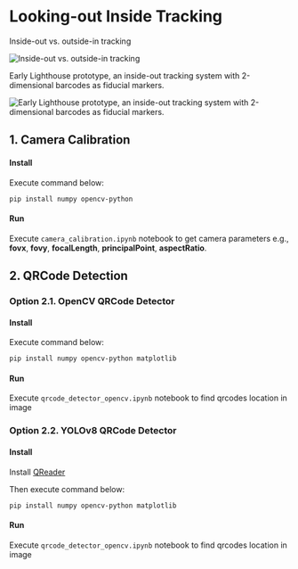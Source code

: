 # Looking-out Inside Tracking

Inside-out vs. outside-in tracking

![Inside-out vs. outside-in tracking](https://xinreality.com/mediawiki/images/5/5a/Inside_out_vs._outside_in_tracking.png)

Early Lighthouse prototype, an inside-out tracking system with 2-dimensional barcodes as fiducial markers.

![Early Lighthouse prototype, an inside-out tracking system with 2-dimensional barcodes as fiducial markers.](https://xinreality.com/mediawiki/images/c/cb/F2Ak4iE.jpg)


## 1. Camera Calibration

#### Install

Execute command below:
```
pip install numpy opencv-python
```

#### Run

Execute `camera_calibration.ipynb` notebook to get camera parameters e.g., **fovx**, **fovy**, **focalLength**, **principalPoint**, **aspectRatio**.


## 2. QRCode Detection

### Option 2.1. OpenCV QRCode Detector

#### Install

Execute command below:
```
pip install numpy opencv-python matplotlib
```

#### Run

Execute `qrcode_detector_opencv.ipynb` notebook to find qrcodes location in image

### Option 2.2. YOLOv8 QRCode Detector

#### Install

Install [QReader](https://pypi.org/project/qreader/)

Then execute command below:
```
pip install numpy opencv-python matplotlib
```

#### Run

Execute `qrcode_detector_opencv.ipynb` notebook to find qrcodes location in image

